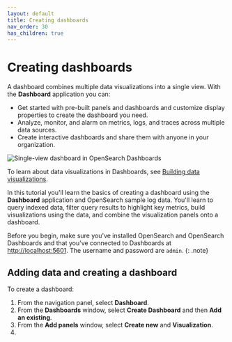 ```yaml
---
layout: default
title: Creating dashboards
nav_order: 30
has_children: true
---
```


# Creating dashboards

A dashboard combines multiple data visualizations into a single view. With the **Dashboard** application you can:

- Get started with pre-built panels and dashboards and customize display properties to create the dashboard you need.
- Analyze, monitor, and alarm on metrics, logs, and traces across multiple data sources.
- Create interactive dashboards and share them with anyone in your organization.

![Single-view dashboard in OpenSearch Dashboards]({{site.url}}{{site.baseurl}}/images/dashboards/dashboard-index.png)

To learn about data visualizations in Dashboards, see [Building data visualizations]({{site.url}}{{site.baseurl}}/dashboards/visualize/viz-index/).

In this tutorial you'll learn the basics of creating a dashboard using the **Dashboard** application and OpenSearch sample log data. You'll learn to query indexed data, filter query results to highlight key metrics, build visualizations using the data, and combine the visualization panels onto a dashboard.

Before you begin, make sure you've installed OpenSearch and OpenSearch Dashboards and that you've connected to Dashboards at [http://localhost:5601](http://localhost:5601). The username and password are `admin`.
{: .note}

## Adding data and creating a dashboard

To create a dashboard:

1. From the navigation panel, select **Dashboard**.
1. From the **Dashboards** window, select **Create Dashboard** and then **Add an existing**.
1. From the **Add panels** window, select **Create new** and **Visualization**. 
1. 